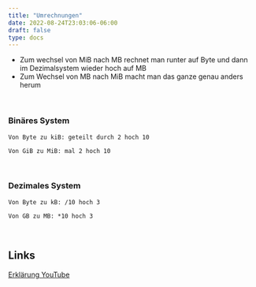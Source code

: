 ```yaml
---
title: "Umrechnungen"
date: 2022-08-24T23:03:06-06:00
draft: false
type: docs
---
```


- Zum wechsel von MiB nach MB rechnet man runter auf Byte und dann im Dezimalsystem wieder hoch auf MB
- Zum Wechsel von MB nach MiB macht man das ganze genau anders herum

<br>

### Binäres System

    Von Byte zu kiB: geteilt durch 2 hoch 10
    
    Von GiB zu MiB: mal 2 hoch 10

<br>

### Dezimales System

    Von Byte zu kB: /10 hoch 3

    Von GB zu MB: *10 hoch 3

<br>

## Links

[Erklärung YouTube](https://www.youtube.com/watch?v=9L_qwf6wD8g)
